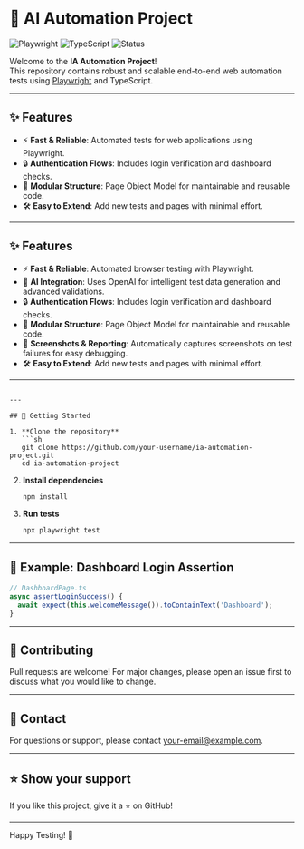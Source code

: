 # 🚀 AI Automation Project

![Playwright](https://img.shields.io/badge/Playwright-Testing-green?logo=playwright)
![TypeScript](https://img.shields.io/badge/TypeScript-4.x-blue?logo=typescript)
![Status](https://img.shields.io/badge/status-active-brightgreen)

Welcome to the **IA Automation Project**!  
This repository contains robust and scalable end-to-end web automation tests using [Playwright](https://playwright.dev/) and TypeScript.

---

## ✨ Features

- ⚡ **Fast & Reliable**: Automated tests for web applications using Playwright.
- 🔒 **Authentication Flows**: Includes login verification and dashboard checks.
- 🧩 **Modular Structure**: Page Object Model for maintainable and reusable code.
- 🛠️ **Easy to Extend**: Add new tests and pages with minimal effort.

---

## ✨ Features

- ⚡ **Fast & Reliable**: Automated browser testing with Playwright.
- 🤖 **AI Integration**: Uses OpenAI for intelligent test data generation and advanced validations.
- 🔒 **Authentication Flows**: Includes login verification and dashboard checks.
- 🧩 **Modular Structure**: Page Object Model for maintainable and reusable code.
- 📸 **Screenshots & Reporting**: Automatically captures screenshots on test failures for easy debugging.
- 🛠️ **Easy to Extend**: Add new tests and pages with minimal effort.

---
```

---

## 🚦 Getting Started

1. **Clone the repository**
   ```sh
   git clone https://github.com/your-username/ia-automation-project.git
   cd ia-automation-project
   ```

2. **Install dependencies**
   ```sh
   npm install
   ```

3. **Run tests**
   ```sh
   npx playwright test
   ```

---

## 📝 Example: Dashboard Login Assertion

```typescript
// DashboardPage.ts
async assertLoginSuccess() {
  await expect(this.welcomeMessage()).toContainText('Dashboard');
}
```

---

## 🤝 Contributing

Pull requests are welcome! For major changes, please open an issue first to discuss what you would like to change.

---

## 📧 Contact

For questions or support, please contact [your-email@example.com](mailto:your-email@example.com).

---

## ⭐️ Show your support

If you like this project, give it a ⭐️ on GitHub!

---

Happy Testing! 🚀
